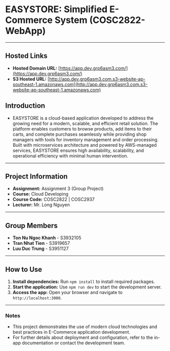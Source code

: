 # EASYSTORE: Simplified E-Commerce System (COSC2822-WebApp)
---
## Hosted Links
- **Hosted Domain URL:** [https://app.dev.grp6asm3.com/](https://app.dev.grp6asm3.com/)  
- **S3 Hosted URL:** [http://app.dev.grp6asm3.com.s3-website-ap-southeast-1.amazonaws.com](http://app.dev.grp6asm3.com.s3-website-ap-southeast-1.amazonaws.com)

## Introduction
- EASYSTORE is a cloud-based application developed to address the growing need for a modern, scalable, and efficient retail solution. The platform enables customers to browse products, add items to their carts, and complete purchases seamlessly while providing shop managers with tools for inventory management and order processing. Built with microservices architecture and powered by AWS-managed services, EASYSTORE ensures high availability, scalability, and operational efficiency with minimal human intervention.
---

## Project Information
- **Assignment:** Assignment 3 (Group Project)  
- **Course:** Cloud Developing  
- **Course Code:** COSC2822 | COSC2937  
- **Lecturer:** Mr. Long Nguyen  

---

## Group Members
- **Ton Nu Ngoc Khanh** - S3932105  
- **Tran Nhat Tien** - S3919657  
- **Luu Duc Trung** - S3951127  


---

## How to Use
1. **Install dependencies:** Run `npm install` to install required packages.  
2. **Start the application:** Use `npm run dev` to start the development server.  
3. **Access the app:** Open your browser and navigate to `http://localhost:3000`.  

---

### Notes
- This project demonstrates the use of modern cloud technologies and best practices in E-Commerce application development.  
- For further details about deployment and configuration, refer to the in-app documentation or contact the development team.
